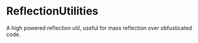 # ReflectionUtilities

A high powered reflection util, useful for mass reflection over obfusticated code.
